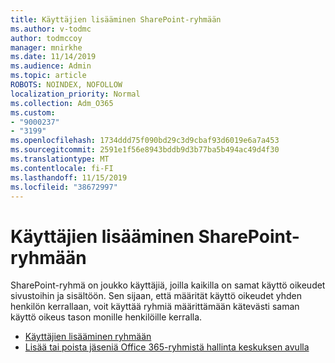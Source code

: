 ```yaml
---
title: Käyttäjien lisääminen SharePoint-ryhmään
ms.author: v-todmc
author: todmccoy
manager: mnirkhe
ms.date: 11/14/2019
ms.audience: Admin
ms.topic: article
ROBOTS: NOINDEX, NOFOLLOW
localization_priority: Normal
ms.collection: Adm_O365
ms.custom:
- "9000237"
- "3199"
ms.openlocfilehash: 1734ddd75f090bd29c3d9cbaf93d6019e6a7a453
ms.sourcegitcommit: 2591e1f56e8943bddb9d3b77ba5b494ac49d4f30
ms.translationtype: MT
ms.contentlocale: fi-FI
ms.lasthandoff: 11/15/2019
ms.locfileid: "38672997"
---
```

# <a name="add-users-to-a-sharepoint-group"></a>Käyttäjien lisääminen SharePoint-ryhmään

SharePoint-ryhmä on joukko käyttäjiä, joilla kaikilla on samat käyttö oikeudet sivustoihin ja sisältöön. Sen sijaan, että määrität käyttö oikeudet yhden henkilön kerrallaan, voit käyttää ryhmiä määrittämään kätevästi saman käyttö oikeus tason monille henkilöille kerralla.

- [Käyttäjien lisääminen ryhmään](https://docs.microsoft.com/sharepoint/customize-sharepoint-site-permissions#add-users-to-a-group)
- [Lisää tai poista jäseniä Office 365-ryhmistä hallinta keskuksen avulla](https://docs.microsoft.com/office365/admin/create-groups/add-or-remove-members-from-groups?view=o365-worldwide)